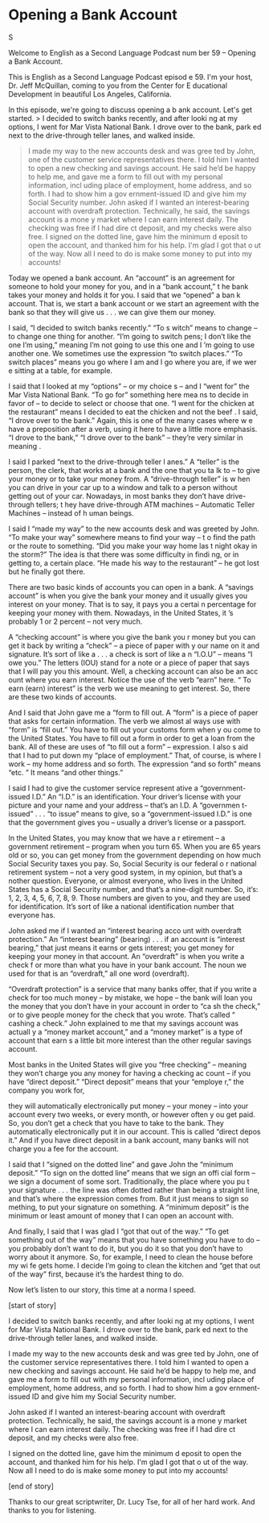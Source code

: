 # Opening a Bank Account

S

Welcome to English as a Second Language Podcast num ber 59 – Opening a Bank Account.

This is English as a Second Language Podcast episod e 59. I'm your host, Dr. Jeff McQuillan, coming to you from the Center for E ducational Development in beautiful Los Angeles, California.

In this episode, we're going to discuss opening a b ank account. Let's get started. > I decided to switch banks recently, and after looki ng at my options, I went for Mar Vista National Bank. I drove over to the bank, park ed next to the drive-through teller lanes, and walked inside.
> I made my way to the new accounts desk and was gree ted by John, one of the customer service representatives there. I told him I wanted to open a new checking and savings account. He said he’d be happy  to help me, and gave me a form to fill out with my personal information, incl uding place of employment, home address, and so forth. I had to show him a gov ernment-issued ID and give him my Social Security number.
> John asked if I wanted an interest-bearing account with overdraft protection. Technically, he said, the savings account is a mone y market where I can earn interest daily. The checking was free if I had dire ct deposit, and my checks were also free.
> I signed on the dotted line, gave him the minimum d eposit to open the account, and thanked him for his help. I'm glad I got that o ut of the way. Now all I need to do is make some money to put into my accounts!

Today we opened a bank account. An “account” is an agreement for someone to hold your money for you, and in a “bank account,” t he bank takes your money and holds it for you. I said that we “opened” a ban k account. That is, we start a bank account or we start an agreement with the bank  so that they will give us . . . we can give them our money.

I said, “I decided to switch banks recently.” “To s witch” means to change – to change one thing for another. “I’m going to switch pens; I don’t like the one I’m using,” meaning I’m not going to use this one and I ’m going to use another one. We sometimes use the expression “to switch places.”  “To switch places” means you go where I am and I go where you are, if we wer e sitting at a table, for example.

I said that I looked at my “options” – or my choice s – and I “went for” the Mar Vista National Bank. “To go for” something here mea ns to decide in favor of – to decide to select or choose that one. “I went for the chicken at the restaurant” means I decided to eat the chicken and not the beef . I said, “I drove over to the bank.” Again, this is one of the many cases where w e have a preposition after a verb, using it here to have a little more emphasis.  “I drove to the bank,” “I drove over to the bank” – they’re very similar in meaning .

I said I parked “next to the drive-through teller l anes.” A “teller” is the person, the clerk, that works at a bank and the one that you ta lk to – to give your money or to take your money from. A “drive-through teller” is w hen you can drive in your car up to a window and talk to a person without getting  out of your car. Nowadays, in most banks they don’t have drive-through tellers; t hey have drive-through ATM machines – Automatic Teller Machines – instead of h uman beings.

I said I “made my way” to the new accounts desk and  was greeted by John. “To make your way” somewhere means to find your way – t o find the path or the route to something. “Did you make your way home las t night okay in the storm?” The idea is that there was some difficulty in findi ng, or in getting to, a certain place. “He made his way to the restaurant” – he got  lost but he finally got there.

There are two basic kinds of accounts you can open in a bank. A “savings account” is when you give the bank your money and it usually gives you interest on your money. That is to say, it pays you a certai n percentage for keeping your money with them. Nowadays, in the United States, it ’s probably 1 or 2 percent – not very much.

A “checking account” is where you give the bank you r money but you can get it back by writing a “check” – a piece of paper with y our name on it and signature. It’s sort of like a . . . a check is sort of like a n “I.O.U” – means “I owe you.” The letters (IOU) stand for a note or a piece of paper that says that I will pay you this amount. Well, a checking account can also be an acc ount where you earn interest. Notice the use of the verb “earn” here. “ To earn (earn) interest” is the verb we use meaning to get interest. So, there are these two kinds of accounts.

And I said that John gave me a “form to fill out. A  “form” is a piece of paper that asks for certain information. The verb we almost al ways use with “form” is “fill out.” You have to fill out your customs form when y ou come to the United States. You have to fill out a form in order to get a loan from the bank. All of these are uses of “to fill out a form” – expression. I also s aid that I had to put down my “place of employment.” That, of course, is where I work – my home address and so forth. The expression “and so forth” means “etc. ” It means “and other things.”

I said I had to give the customer service represent ative a “government-issued I.D.” An “I.D.” is an identification. Your driver’s  license with your picture and your name and your address – that’s an I.D. A “governmen t-issued” . . . “to issue” means to give, so a “government-issued I.D.” is one  that the government gives you – usually a driver’s license or a passport.

In the United States, you may know that we have a r etirement – a government retirement – program when you turn 65. When you are  65 years old or so, you can get money from the government depending on how much Social Security taxes you pay. So, Social Security is our federal o r national retirement system – not a very good system, in my opinion, but that’s a nother question. Everyone, or almost everyone, who lives in the United States has  a Social Security number, and that’s a nine-digit number. So, it’s: 1, 2, 3, 4, 5, 6, 7, 8, 9. Those numbers are given to you, and they are used for identification.  It’s sort of like a national identification number that everyone has.

John asked me if I wanted an “interest bearing acco unt with overdraft protection.” An “interest bearing” (bearing) . . . if an account  is “interest bearing,” that just means it earns or gets interest; you get money for keeping your money in that account. An “overdraft” is when you write a check f or more than what you have in your bank account. The noun we used for that is an “overdraft,” all one word (overdraft).

“Overdraft protection” is a service that many banks  offer, that if you write a check for too much money – by mistake, we hope – the bank  will loan you the money that you don’t have in your account in order to “ca sh the check,” or to give people money for the check that you wrote. That’s called “ cashing a check.” John explained to me that my savings account was actuall y a “money market account,” and a “money market” is a type of account that earn s a little bit more interest than the other regular savings account.

Most banks in the United States will give you “free  checking” – meaning they won’t charge you any money for having a checking ac count – if you have “direct deposit.” “Direct deposit” means that your “employe r,” the company you work for,

they will automatically electronically put money – your money – into your account every two weeks, or every month, or however often y ou get paid. So, you don’t get a check that you have to take to the bank. They  automatically electronically put it in our account. This is called “direct depos it.” And if you have direct deposit in a bank account, many banks will not charge you a  fee for the account.

I said that I “signed on the dotted line” and gave John the “minimum deposit.” “To sign on the dotted line” means that we sign an offi cial form – we sign a document of some sort. Traditionally, the place where you pu t your signature . . . the line was often dotted rather than being a straight line,  and that’s where the expression comes from. But it just means to sign so mething, to put your signature on something. A “minimum deposit” is the minimum or least amount of money that I can open an account with.

And finally, I said that I was glad I “got that out  of the way.” “To get something out of the way” means that you have something you have to do – you probably don’t want to do it, but you do it so that you don’t have  to worry about it anymore. So, for example, I need to clean the house before my wi fe gets home. I decide I’m going to clean the kitchen and “get that out of the  way” first, because it’s the hardest thing to do.

Now let’s listen to our story, this time at a norma l speed.

[start of story]

I decided to switch banks recently, and after looki ng at my options, I went for Mar Vista National Bank. I drove over to the bank, park ed next to the drive-through teller lanes, and walked inside.

I made my way to the new accounts desk and was gree ted by John, one of the customer service representatives there. I told him I wanted to open a new checking and savings account. He said he’d be happy  to help me, and gave me a form to fill out with my personal information, incl uding place of employment, home address, and so forth. I had to show him a gov ernment-issued ID and give him my Social Security number.

John asked if I wanted an interest-bearing account with overdraft protection. Technically, he said, the savings account is a mone y market where I can earn interest daily. The checking was free if I had dire ct deposit, and my checks were also free.

I signed on the dotted line, gave him the minimum d eposit to open the account, and thanked him for his help. I'm glad I got that o ut of the way. Now all I need to do is make some money to put into my accounts!

[end of story]

Thanks to our great scriptwriter, Dr. Lucy Tse, for  all of her hard work. And thanks to you for listening.





